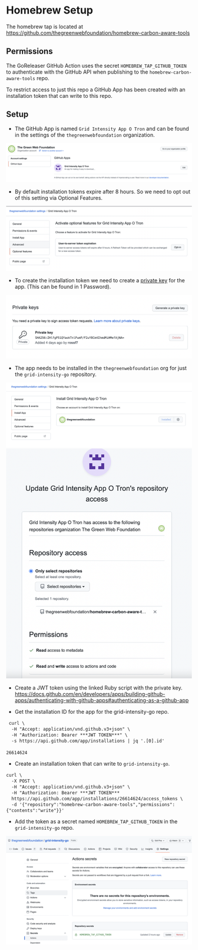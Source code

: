 # Homebrew Setup

The homebrew tap is located at https://github.com/thegreenwebfoundation/homebrew-carbon-aware-tools

## Permissions

The GoReleaser GitHub Action uses the secret `HOMEBREW_TAP_GITHUB_TOKEN` to
authenticate with the GitHub API when publishing to the 
`homebrew-carbon-aware-tools` repo.

To restrict access to just this repo a GitHub App has been created with an
installation token that can write to this repo.

## Setup

- The GitHub App is named `Grid Intensity App O Tron` and can be found in
the settings of the `thegreenwebfoundation` organization.

![GitHub App](github_app.png)

- By default installation tokens expire after 8 hours. So we need to opt out of
this setting via Optional Features.

![GitHub App optional features](github_app_optional_features.png)

- To create the installation token we need to create a [private key](https://docs.github.com/en/developers/apps/building-github-apps/authenticating-with-github-apps)
for the app. (This can be found in 1 Password).

![GitHub App private key](github_app_private_key.png)

- The app needs to be installed in the `thegreenwebfoundation` org for just the
`grid-intensity-go` repository.

![GitHub App installation](github_app_install.png)
![GitHub App installation for repo](github_app_install_repo.png)

- Create a JWT token using the linked Ruby script with the private key.
https://docs.github.com/en/developers/apps/building-github-apps/authenticating-with-github-apps#authenticating-as-a-github-app

- Get the installation ID for the app for the grid-intensity-go repo.

```
 curl \
  -H "Accept: application/vnd.github.v3+json" \
  -H "Authorization: Bearer ***JWT TOKEN***" \
  -s https://api.github.com/app/installations | jq '.[0].id'

26614624
```

- Create an installation token that can write to `grid-intensity-go`.

```
curl \
  -X POST \
  -H "Accept: application/vnd.github.v3+json" \
  -H "Authorization: Bearer ***JWT TOKEN***
  https://api.github.com/app/installations/26614624/access_tokens \
  -d '{"repository":"homebrew-carbon-aware-tools","permissions":{"contents":"write"}}'
```

- Add the token as a secret named `HOMEBREW_TAP_GITHUB_TOKEN` in the
`grid-intensity-go` repo.

![GitHub secret with token](github_repo_secret.png)
